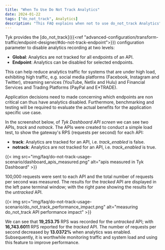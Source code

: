 ```yaml
---
title: "When To Use Do Not Track Analytics"
date: 2024-01-22
tags: ["do_not_track", Analytics]
description: "This FAQ explains when not to use do_not_track Analytics"
---
```


Tyk provides the [do_not_track]({{<ref "advanced-configuration/transform-traffic/endpoint-designer/#do-not-track-endpoint">}}) configuration parameter to disable analytics recording at two levels:

- **Global**: Analytics are not tracked for all endpoints of an API.
- **Endpoint**: Analytics can be disabled for selected endpoints.

This can help reduce analytics traffic for systems that are under high load, exhibiting high traffic, e.g. social media platforms (Facebook, Instagram and Twitter), streaming services (YouTube, Netlix and Hulu) and Financial Services and Trading Platforms (PayPal and E*TRADE).

Application decisions need to made concerning which endpoints are non critical can thus have analytics disabled. Furthermore, benchmarking and testing will be required to evaluate the actual benefits for the application specific use case.

In the screenshot below, of *Tyk Dashboard API screen* we can see two APIs, *track* and *notrack*. The APIs were created to conduct a simple load test, to show the gateway's RPS (requests per second) for each API:

- **track**: Analytics are tracked for an API, i.e. *track_enabled* is false.
- **notrack**: Analytics are not tracked for an API, i.e. *track_enabled* is true.

{{< img src="img/faq/do-not-track-usage-scenario/dashboard_apis_measured.png" alt="apis measured in Tyk Dashboard" >}}

100,000 requests were sent to each API and the total number of requests per second was measured. The results for the *tracked* API are displayed in the left pane terminal window; with the right pane showing the results for the *untracked* API.

{{< img src="img/faq/do-not-track-usage-scenario/do_not_track_performance_impact.png" alt="measuring do_not_track API performance impact" >}}

We can see that **19,253.75** RPS was recorded for the *untracked* API; with **16,743.6011** RPS reported for the *tracked* API. The number of requests per second decreased by **13.0372%** when analytics was enabled. Subsequently, it is worthwhile monitoring traffic and system load and using this feature to improve performance. 
